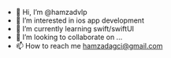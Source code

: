 - 👋 Hi, I’m @hamzadvlp
- 👀 I’m interested in ios app development
- 🌱 I’m currently learning swift/swiftUI
- 💞️ I’m looking to collaborate on ...
- 📫 How to reach me hamzadagci@gmail.com

<!---
hamzadvlp/hamzadvlp is a ✨ special ✨ repository because its `README.md` (this file) appears on your GitHub profile.
You can click the Preview link to take a look at your changes.
--->
